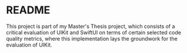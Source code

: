 # README

This project is part of my Master's Thesis project, which consists of a critical evaluation of UIKit and SwiftUI on terms of certain selected code quality metrics, where this implementation lays the groundwork for the evaluation of UIKit.
